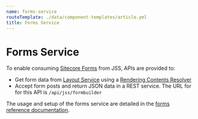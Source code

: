 ```yaml
---
name: forms-service
routeTemplate: ./data/component-templates/article.yml
title: Forms Service
---
```


# Forms Service

To enable consuming [Sitecore Forms](https://doc.sitecore.com/users/101/sitecore-experience-platform/en/introducing-sitecore-forms.html) from JSS, APIs are provided to:

* Get form data from [Layout Service](/docs/fundamentals/services/layout/sitecore-layout-service) using a [Rendering Contents Resolver](/docs/techniques/extending-layout-service/layoutservice-rendering-contents)
* Accept form posts and return JSON data in a REST service. The URL for for this API is `/api/jss/formbuilder`

The usage and setup of the forms service are detailed in the [forms reference documentation](/docs/techniques/forms).

